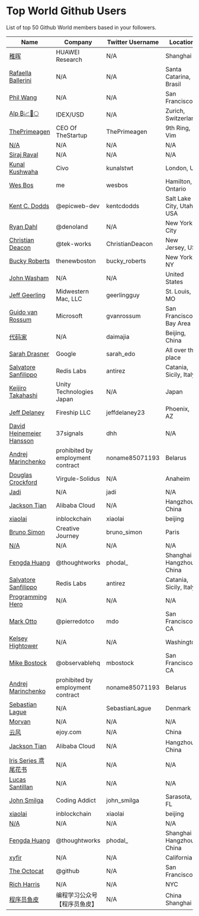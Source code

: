 # Top World Github Users

List of top 50 Github World members based in your followers.

<!-- START TOP USERS -->
| Name | Company | Twitter Username | Location | Repositories |
|------|---------|------------------|----------|--------------|
| [稚晖](https://github.com/peng-zhihui) | HUAWEI Research | N/A | Shanghai | 59 |
| [Rafaella Ballerini](https://github.com/rafaballerini) | N/A | N/A | Santa Catarina, Brasil | 59 |
| [Phil Wang](https://github.com/lucidrains) | N/A | N/A | San Francisco | 362 |
| [Alp ₿📈🚀🌕](https://github.com/IDouble) | IDEX/USD | N/A | Zurich, Switzerland | 61 |
| [ThePrimeagen](https://github.com/ThePrimeagen) | CEO Of TheStartup | ThePrimeagen | 9th Ring, Vim | 228 |
| [N/A](https://github.com/CodeWithHarry) | N/A | N/A | N/A | 38 |
| [Siraj Raval](https://github.com/llSourcell) | N/A | N/A | N/A | 482 |
| [Kunal Kushwaha](https://github.com/kunal-kushwaha) | Civo | kunalstwt | London, UK | 47 |
| [Wes Bos](https://github.com/wesbos) | me | wesbos | Hamilton, Ontario | 412 |
| [Kent C. Dodds](https://github.com/kentcdodds) | @epicweb-dev  | kentcdodds | Salt Lake City, Utah, USA | 735 |
| [Ryan Dahl](https://github.com/ry) | @denoland  | N/A | New York City | 61 |
| [Christian Deacon](https://github.com/gamemann) | @tek-works | ChristianDeacon | New Jersey, US | 173 |
| [Bucky Roberts](https://github.com/buckyroberts) | thenewboston | bucky_roberts | New York, NY | 45 |
| [John Washam](https://github.com/jwasham) | N/A | N/A | United States | 30 |
| [Jeff Geerling](https://github.com/geerlingguy) | Midwestern Mac, LLC | geerlingguy | St. Louis, MO | 304 |
| [Guido van Rossum](https://github.com/gvanrossum) | Microsoft | gvanrossum | San Francisco Bay Area | 26 |
| [代码家](https://github.com/daimajia) | N/A | daimajia | Beijing, China | 91 |
| [Sarah Drasner](https://github.com/sdras) | Google | sarah_edo | All over the place | 102 |
| [Salvatore Sanfilippo](https://github.com/antirez) | Redis Labs | antirez | Catania, Sicily, Italy | 94 |
| [Keijiro Takahashi](https://github.com/keijiro) | Unity Technologies Japan | N/A | Japan | 881 |
| [Jeff Delaney](https://github.com/codediodeio) | Fireship LLC | jeffdelaney23 | Phoenix, AZ | 65 |
| [David Heinemeier Hansson](https://github.com/dhh) | 37signals | dhh | N/A | 4 |
| [Andrej Marinchenko](https://github.com/BEPb) | prohibited by employment contract | noname85071193 | Belarus | 43 |
| [Douglas Crockford](https://github.com/douglascrockford) | Virgule-Solidus | N/A | Anaheim | 18 |
| [Jadi](https://github.com/jadijadi) | N/A | jadi | N/A | 99 |
| [Jackson Tian](https://github.com/JacksonTian) | Alibaba Cloud | N/A | Hangzhou, China | 271 |
| [xiaolai](https://github.com/xiaolai) | inblockchain | xiaolai | beijing | 65 |
| [Bruno Simon](https://github.com/brunosimon) | Creative Journey | bruno_simon | Paris | 80 |
| [N/A](https://github.com/lllyasviel) | N/A | N/A | N/A | 51 |
| [Fengda Huang](https://github.com/phodal) | @thoughtworks | phodal_ | Shanghai / Hangzhou, China | 369 |
| [Salvatore Sanfilippo](https://github.com/antirez) | Redis Labs | antirez | Catania, Sicily, Italy | 94 |
| [Programming Hero](https://github.com/ProgrammingHero1) | N/A | N/A | N/A | 914 |
| [Mark Otto](https://github.com/mdo) | @pierredotco  | mdo | San Francisco, CA | 32 |
| [Kelsey Hightower](https://github.com/kelseyhightower) | N/A | N/A | Washington | 195 |
| [Mike Bostock](https://github.com/mbostock) | @observablehq  | mbostock | San Francisco, CA | 87 |
| [Andrej Marinchenko](https://github.com/BEPb) | prohibited by employment contract | noname85071193 | Belarus | 43 |
| [Sebastian Lague](https://github.com/SebLague) | N/A | SebastianLague | Denmark | 90 |
| [Morvan](https://github.com/MorvanZhou) | N/A | N/A | N/A | 46 |
| [云风](https://github.com/cloudwu) | ejoy.com | N/A | China | 138 |
| [Jackson Tian](https://github.com/JacksonTian) | Alibaba Cloud | N/A | Hangzhou, China | 271 |
| [Iris Series 鸢尾花书](https://github.com/Visualize-ML) | N/A | N/A | N/A | 10 |
| [Lucas Santillan](https://github.com/Luc4st1574) | N/A | N/A | N/A | 19 |
| [John Smilga](https://github.com/john-smilga) | Coding Addict | john_smilga | Sarasota, FL | 259 |
| [xiaolai](https://github.com/xiaolai) | inblockchain | xiaolai | beijing | 65 |
| [N/A](https://github.com/lllyasviel) | N/A | N/A | N/A | 51 |
| [Fengda Huang](https://github.com/phodal) | @thoughtworks | phodal_ | Shanghai / Hangzhou, China | 369 |
| [xyfir](https://github.com/MrXyfir) | N/A | N/A | California | 6 |
| [The Octocat](https://github.com/octocat) | @github | N/A | San Francisco | 8 |
| [Rich Harris](https://github.com/Rich-Harris) | N/A | N/A | NYC | 391 |
| [程序员鱼皮](https://github.com/liyupi) | 编程学习公众号【程序员鱼皮】 | N/A | China Shanghai | 94 |
<!-- END TOP USERS -->
